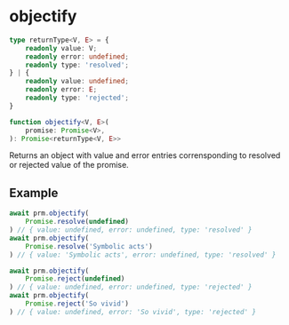 # objectify

```ts
type returnType<V, E> = {
    readonly value: V;
    readonly error: undefined;
    readonly type: 'resolved';
} | {
    readonly value: undefined;
    readonly error: E;
    readonly type: 'rejected';
}

function objectify<V, E>(
    promise: Promise<V>,
): Promise<returnType<V, E>>
```

Returns an object with value and error entries corrensponding to resolved or rejected value of the promise.

## Example

```ts
await prm.objectify(
    Promise.resolve(undefined)
) // { value: undefined, error: undefined, type: 'resolved' }
await prm.objectify(
    Promise.resolve('Symbolic acts')
) // { value: 'Symbolic acts', error: undefined, type: 'resolved' }
```

```ts
await prm.objectify(
    Promise.reject(undefined)
) // { value: undefined, error: undefined, type: 'rejected' }
await prm.objectify(
    Promise.reject('So vivid')
) // { value: undefined, error: 'So vivid', type: 'rejected' }
```
